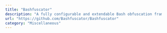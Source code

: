 ```yaml
---
title: "Bashfuscator"
description: "A fully configurable and extendable Bash obfuscation framework. This tool is intended to help both red team and blue team."
url: "https://github.com/Bashfuscator/Bashfuscator"
category: "Miscellaneous"
---
```

